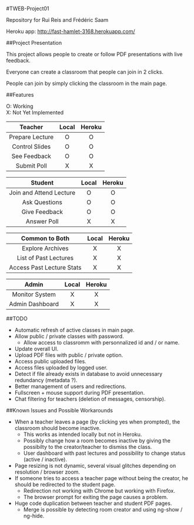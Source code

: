 #TWEB-Project01

Repository for Rui Reis and Frédéric Saam

Heroku app: http://fast-hamlet-3168.herokuapp.com/

##Project Presentation 

This project allows people to create or follow PDF presentations with live feedback.

Everyone can create a classroom that people can join in 2 clicks.

People can join by simply clicking the classroom in the main page.


##Features

O: Working  
X: Not Yet Implemented

|     Teacher     | Local | Heroku |
|:---------------:|:-----:|:------:|
| Prepare Lecture |   O   |    O   |
| Control Slides  |   O   |    O   |
| See Feedback    |   O   |    O   |
| Submit Poll     |   X   |    X   |

|         Student         |  Local  |  Heroku  |
|:-----------------------:|:-------:|:--------:|
| Join and Attend Lecture |    O    |     O    |
| Ask Questions           |    O    |     O    |
| Give Feedback           |    O    |     O    |
| Answer Poll             |    X    |     X    |

|       Common to Both      |  Local  |  Heroku  |
|:-------------------------:|:-------:|:--------:|
| Explore Archives          |    X    |     X    |
| List of Past Lectures     |    X    |     X    |
| Access Past Lecture Stats |    X    |     X    |

|      Admin      |  Local  |  Heroku  |
|:---------------:|:-------:|:--------:|
| Monitor System  |    X    |     X    |
| Admin Dashboard |    X    |     X    |


##TODO
* Automatic refresh of active classes in main page.
* Allow public / private classes with password.
	* Allow access to classromm with personnalized id and / or name.
* Update overall UI.
* Upload PDF files with public / private option.
* Access public uploaded files.
* Access files uploaded by logged user.
* Detect if file already exists in database to avoid unnecessary redundancy (metadata ?).
* Better management of users and redirections.
* Fullscreen + mouse support during PDF presentation.
* Chat filtering for teachers (deletion of messages, censorship).

##Known Issues and Possible Workarounds
* When a teacher leaves a page (by clicking yes when prompted), the classroom should become inactive. 
	* This works as intended locally but not in Heroku.
	* Possibly change how a room becomes inactive by giving the possibilty to the creator/teacher to dismiss the class.
	* User dashboard with past lectures and possibility to change status (active / inactive).
* Page resizing is not dynamic, several visual glitches depending on resolution / browser zoom.
* If someone tries to access a teacher page without being the creator, he should be redirected to the student page.
	* Redirection not working with Chrome but working with Firefox.
	* The browser prompt for exiting the page causes a problem.
* Huge code duplication between teacher and student PDF pages.
	* Merge is possible by detecting room creator and using ng-show / ng-hide.
